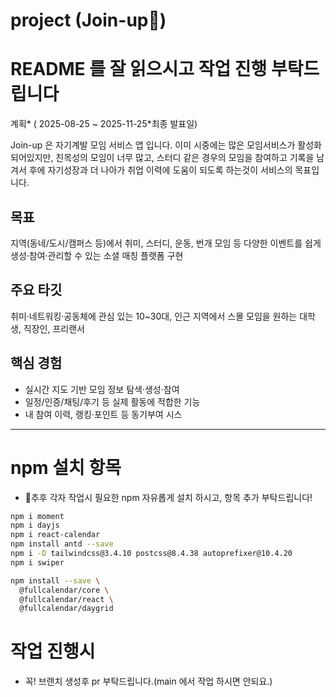 # project (Join-up🎇)

# README 를 잘 읽으시고 작업 진행 부탁드립니다

계획* ( 2025-08-25 ~ 2025-11-25*최종 발표일)

Join-up 은 자기계발 모임 서비스 앱 입니다.
이미 시중에는 많은 모임서비스가 활성화 되어있지만, 친목성의 모임이 너무 많고, 스터디 같은 경우의 모임을 참여하고
기록을 남겨서 후에 자기성장과 더 나아가 취업 이력에 도움이 되도록 하는것이 서비스의 목표입니다.

## 목표

지역(동네/도시/캠퍼스 등)에서 취미, 스터디, 운동, 번개 모임 등 다양한 이벤트를 쉽게 생성·참여·관리할 수 있는 소셜 매칭 플랫폼 구현

## 주요 타깃

취미·네트워킹·공동체에 관심 있는 10~30대, 인근 지역에서 스몰 모임을 원하는 대학생, 직장인, 프리랜서

## 핵심 경험

- 실시간 지도 기반 모임 정보 탐색·생성·참여
- 일정/인증/채팅/후기 등 실제 활동에 적합한 기능
- 내 참여 이력, 랭킹·포인트 등 동기부여 시스

---

# npm 설치 항목

- 🎈추후 각자 작업시 필요한 npm 자유롭게 설치 하시고, 항목 추가 부탁드립니다!

```bash
npm i moment
npm i dayjs
npm i react-calendar
npm install antd --save
npm i -D tailwindcss@3.4.10 postcss@8.4.38 autoprefixer@10.4.20
npm i swiper

npm install --save \
  @fullcalendar/core \
  @fullcalendar/react \
  @fullcalendar/daygrid

```

# 작업 진행시

- 꼭! 브랜치 생성후 pr 부탁드립니다.(main 에서 작업 하시면 안되요.)
